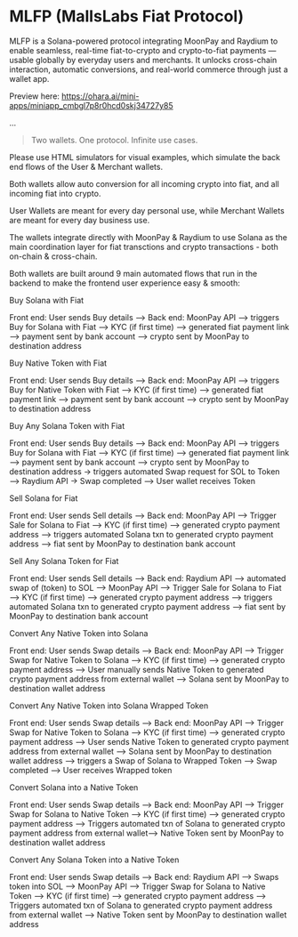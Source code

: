 
# MLFP (MallsLabs Fiat Protocol)

MLFP is a Solana-powered protocol integrating MoonPay and Raydium to enable seamless, real-time fiat-to-crypto and crypto-to-fiat payments — usable globally by everyday users and merchants. It unlocks cross-chain interaction, automatic conversions, and real-world commerce through just a wallet app.

Preview here: https://ohara.ai/mini-apps/miniapp_cmbgl7p8r0hcd0skj34727y85

...

> Two wallets. One protocol. Infinite use cases.

Please use HTML simulators for visual examples, which simulate the back end flows of the User & Merchant wallets.

Both wallets allow auto conversion for all incoming crypto into fiat, and all incoming fiat into crypto.

User Wallets are meant for every day personal use, while Merchant Wallets are meant for every day business use.

The wallets integrate directly with MoonPay & Raydium to use Solana as the main coordination layer for fiat transctions and crypto transactions - both on-chain & cross-chain.

Both wallets are built around 9 main automated flows that run in the backend to make the frontend user experience easy & smooth:

Buy Solana with Fiat

Front end: User sends Buy details —> 
Back end: MoonPay API —> triggers Buy for Solana with Fiat —> KYC (if first time) —> generated fiat payment link —> payment sent by bank account —> crypto sent by MoonPay to destination address

Buy Native Token with Fiat

Front end: User sends Buy details —> 
Back end: MoonPay API —> triggers Buy for Native Token with Fiat —> KYC (if first time) —> generated fiat payment link —> payment sent by bank account —> crypto sent by MoonPay to destination address

Buy Any Solana Token with Fiat 

Front end: User sends Buy details —> 
Back end: MoonPay API —> triggers Buy for Solana with Fiat —> KYC (if first time) —> generated fiat payment link —> payment sent by bank account —> crypto sent by MoonPay to destination address -> triggers automated Swap request for SOL to Token —> Raydium API -> Swap completed —> User wallet receives Token

Sell Solana for Fiat

Front end: User sends Sell details —> 
Back end: MoonPay API —> Trigger Sale for Solana to Fiat —> KYC (if first time) —> generated crypto payment address —> triggers automated Solana txn to generated crypto payment address —> fiat sent by MoonPay to destination bank account 

Sell Any Solana Token for Fiat

Front end: User sends Sell details —> 
Back end: Raydium API —> automated swap of (token) to SOL —> MoonPay API —> Trigger Sale for Solana to Fiat —> KYC (if first time) —> generated crypto payment address —> triggers automated Solana txn to generated crypto payment address —> fiat sent by MoonPay to destination bank account 

Convert Any Native Token into Solana 

Front end: User sends Swap details —> 
Back end: MoonPay API —> Trigger Swap for Native Token to Solana —> KYC (if first time) —> generated crypto payment address —> User manually sends Native Token to generated crypto payment address from external wallet —> Solana sent by MoonPay to destination wallet address 

Convert Any Native Token into Solana Wrapped Token

Front end: User sends Swap details —> 
Back end: MoonPay API —> Trigger Swap for Native Token to Solana —> KYC (if first time) —> generated crypto payment address —> User sends Native Token to generated crypto payment address from external wallet —> Solana sent by MoonPay to destination wallet address —>  triggers a Swap of Solana to Wrapped Token —> Swap completed —> User receives Wrapped token

Convert Solana into a Native Token

Front end: User sends Swap details —> 
Back end: MoonPay API —> Trigger Swap for Solana to Native Token —> KYC (if first time) —> generated crypto payment address —> Triggers automated txn of Solana to generated crypto payment address from external wallet—> Native Token sent by MoonPay to destination wallet address 

Convert Any Solana Token into a Native Token

Front end: User sends Swap details —> 
Back end: Raydium API —> Swaps token into SOL —> MoonPay API —> Trigger Swap for Solana to Native Token —> KYC (if first time) —> generated crypto payment address —> Triggers automated txn of Solana to generated crypto payment address from external wallet —> Native Token sent by MoonPay to destination wallet address 
